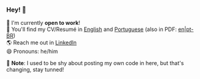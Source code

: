 ### Hey! 👋

🔭 I'm currently **open to work**!<br>
📄 You'll find my CV/Resumé in [English](./cv/) and [Portuguese](./cv/pt-BR/) (also in PDF: [en](./cv/cv.pdf)|[pt-BR](./cv/pt-BR/cv.pdf))<br>
🌎 Reach me out in [LinkedIn](https://www.linkedin.com/in/pnasc/) <br>
😄 Pronouns: he/him<br>

🚧 **Note**: I used to be shy about posting my own code in here, but that's changing, stay tunned!
